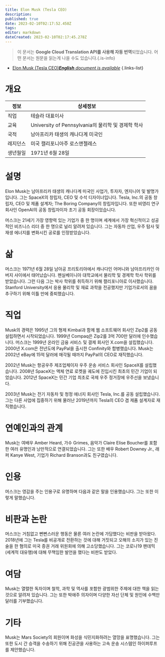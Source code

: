 ```yaml
---
title: Elon Musk (Tesla CEO)
description: 
published: true
date: 2023-02-10T02:17:52.458Z
tags: 
editor: markdown
dateCreated: 2023-02-10T02:17:45.278Z
---
```


> 이 문서는 **Google Cloud Translation API를 사용해 자동 번역**되었습니다.
어떤 문서는 원문을 읽는게 나을 수도 있습니다.{.is-info}



- [Elon Musk (Tesla CEO)***English** document is available*](/en/Knowledge-base/Dictionary/Person/elon-musk-tesla-ceo)
{.links-list}


# 개요

| 정보 | 상세정보 |
| ----------- | ------ |
| 직업 | 테슬라 대표이사 |
| 교육 | University of Pennsylvania의 물리학 및 경제학 학사 |
| 국적 | 남아프리카 태생의 캐나다계 미국인 |
| 레지던스 | 미국 캘리포니아주 로스앤젤레스 |
| 생년월일 | 1971년 6월 28일 |

# 설명

Elon Musk는 남아프리카 태생의 캐나다계 미국인 사업가, 투자자, 엔지니어 및 발명가입니다. 그는 SpaceX의 창립자, CEO 및 수석 디자이너입니다. Tesla, Inc.의 공동 창립자, CEO 및 제품 설계자; The Boring Company의 창립자입니다. 또한 비영리 연구 회사인 OpenAI의 공동 창립자이자 초기 공동 회장이었습니다.

머스크는 21세기 가장 영향력 있는 기업가 중 한 명이며 세계에서 가장 혁신적이고 성공적인 비즈니스 리더 중 한 명으로 널리 알려져 있습니다. 그는 자동차 산업, 우주 탐사 및 재생 에너지를 변화시킨 공로를 인정받았습니다.

# 삶

머스크는 1971년 6월 28일 남아공 프리토리아에서 캐나다인 어머니와 남아프리카인 아버지 사이에서 태어났습니다. 펜실베이니아 대학교에서 물리학 및 경제학 학사 학위를 받았습니다. 그런 다음 그는 박사 학위를 취득하기 위해 캘리포니아로 이사했습니다. Stanford University에서 응용 물리학 및 재료 과학을 전공했지만 기업가로서의 꿈을 추구하기 위해 이틀 만에 중퇴했습니다.

# 직업

Musk의 경력은 1995년 그의 형제 Kimbal과 함께 웹 소프트웨어 회사인 Zip2를 공동 설립하면서 시작되었습니다. 1999년 Compaq은 Zip2를 3억 700만 달러에 인수했습니다. 머스크는 1999년 온라인 금융 서비스 및 결제 회사인 X.com을 설립했습니다. 2000년 X.com은 전년도에 PayPal을 출시한 Confinity와 합병했습니다. Musk는 2002년 eBay에 15억 달러에 매각될 때까지 PayPal의 CEO로 재직했습니다.

2002년 Musk는 항공우주 제조업체이자 우주 운송 서비스 회사인 SpaceX를 설립했습니다. 2008년 SpaceX는 액체 연료 로켓을 궤도에 진입시킨 최초의 민간 기업이 되었습니다. 2012년 SpaceX는 민간 기업 최초로 국제 우주 정거장에 우주선을 보냈습니다.

2003년 Musk는 전기 자동차 및 청정 에너지 회사인 Tesla, Inc.를 공동 설립했습니다. 그는 다른 사업에 집중하기 위해 물러난 2019년까지 Tesla의 CEO 겸 제품 설계자로 재직했습니다.

# 연예인과의 관계

Musk는 여배우 Amber Heard, 가수 Grimes, 음악가 Claire Elise Boucher를 포함한 여러 유명인과 낭만적으로 연결되었습니다. 그는 또한 배우 Robert Downey Jr., 래퍼 Kanye West, 기업가 Richard Branson과도 친구였습니다.

# 인용

머스크는 영감을 주는 인용구로 유명하며 다음과 같은 말을 인용했습니다. 그는 또한 이렇게 말했습니다.

# 비판과 논란

머스크는 거침없고 뻔뻔스러운 행동은 물론 여러 논란에 가담했다는 비판을 받아왔다. 2018년에 그는 Tesla를 비공개로 전환하는 것에 대해 거짓되고 오해의 소지가 있는 진술을 한 혐의로 미국 증권 거래 위원회에 의해 고소당했습니다. 그는 코로나19 팬데믹(세계적 대유행)에 대해 무책임한 발언을 했다는 비판도 받았다.

# 여담

Musk는 열렬한 독자이며 철학, 과학 및 역사를 포함한 광범위한 주제에 대한 책을 읽는 것으로 알려져 있습니다. 그는 또한 박애주 의자이며 다양한 자선 단체 및 원인에 수백만 달러를 기부했습니다.

# 기타

Musk는 Mars Society의 회원이며 화성을 식민지화하려는 열망을 표명했습니다. 그는 또한 도시 간 승객을 수송하기 위해 진공관을 사용하는 고속 운송 시스템인 하이퍼루프를 제안했습니다.
